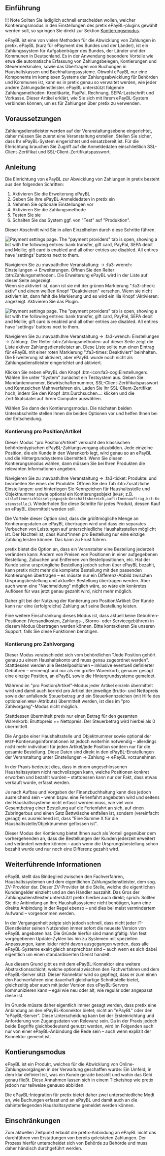 ## Einführung

!!! Note 
    Sollten Sie lediglich schnell entscheiden wollen, welcher Kontierungsmodus in den Einstellungen des pretix ePayBL-plugins gewählt werden soll, so springen Sie direkt zur Sektion [Kontierungsmodus](epaybl.md#kontierungsmodus).

ePayBL ist eine von vielen Methoden für die Abwicklung von Zahlungen in pretix. 
ePayBL (kurz für ePayment des Bundes und der Länder), ist ein Zahlungssystem für Aufgabenträger des Bundes, der Länder und der Kommunen in Deutschland. 
Es in der Anwendung besondere Vorteile wie etwa die automatische Erfassung von Zahlungsbelegen, Kontierungen und Steuermerkmalen, sowie das Übertragen von Buchungen in Haushaltskassen und Buchhaltungssysteme. 
Obwohl ePayBL nur eine Komponente im komplexen Systems der Zahlungsabwicklung für Behörden und Kommunen ist, kann es in pretix genau so verwaltet werden, wie jeder andere Zahlungsdienstleister. 
ePayBL unterstützt folgende Zahlungsmethoden: Kreditkarte, PayPal, Rechnung, SEPA-Lastschrift und Vorkasse. 
Dieser Artikel erklärt, wie Sie sich mit Ihrem ePayBL-System verbinden können, um es für Zahlungen über pretix zu verwenden. 

## Voraussetzungen

Zahlungsdienstleister werden auf der Veranstaltungsebene eingerichtet, daher müssen Sie zuerst eine Veranstaltung erstellen. 
Stellen Sie sicher, dass Ihr ePayBL-System eingerichtet und einsatzbereit ist. 
Für die EInrichtung brauchen Sie Zugriff auf die Anmeldedaten einschließlich SSL-Client-Zertifikat und SSL-Client-Zertifikatspasswort. 

## Anleitung 

Die Einrichtung von ePayBL zur Abwicklung von Zahlungen in pretix besteht aus den folgenden Schritten: 

 1. Aktivieren Sie die Erweiterung ePayBL
 2. Geben Sie Ihre ePayBL-Anmeldedaten in pretix ein 
 3. Nehmen Sie optionale Einstellungen vor
 4. Aktivieren Sie die Zahlungsmethode 
 5. Testen Sie sie 
 6. Schalten Sie das System ggf. von "Test" auf "Produktion". 

Dieser Abschnitt wird Sie in allen Einzelheiten durch diese Schritte führen. 

![Payment settings page. The "payment providers" tab is open, showing a list with the following entries: bank transfer, gift card, PayPal, SEPA debit and Mollie; gift card is enabled and all other entries are disabled. All entires have 'settings' buttons next to them.](../../assets/screens/payment-providers/payment-settings.png "Payment settings" )

Navigieren Sie zu :navpath:Ihre Veranstaltung: → :fa3-wrench: Einstellungen → Erweiterungen. 
Öffnen Sie den Reiter :btn:Zahlungsmethoden:. 
Die Erweiterung ePayBL wird in der Liste auf dieser Seite angezeigt.  
Wenn sie aktiviert ist, dann ist sie mit der grünen Markierung ":fa3-check: aktiv" und einem weißen Knopf "Deaktivieren" versehen. 
Wenn sie nicht aktiviert ist, dann fehlt die Markierung und es wird ein lila Knopf :Aktivieren: angezeigt. 
Aktivieren Sie das Plugin. 

![Payment settings page. The "payment providers" tab is open, showing a list with the following entries: bank transfer, gift card, PayPal, SEPA debit and Mollie; gift card is enabled and all other entries are disabled. All entires have 'settings' buttons next to them.](../../assets/screens/payment-providers/payment-settings.png "Payment settings" )

Navigieren Sie zu :navpath:Ihre Veranstaltung → :fa3-wrench: Einstellungen → Zahlung:. 
Der Reiter :btn:Zahlungsmethoden: auf dieser Seite zeigt die Liste aktiver Zahlungsdienstleister an. 
Diese Liste sollte nun einen Eintrag für ePayBL mit einer roten Markierung ":fa3-times: Deaktiviert" beinhalten. 
Die Erweiterung ist aktiviert, aber ePayBL wurde noch nicht als Zahlungsdienstleister eingerichtet und aktiviert. 

Klicken Sie neben ePayBL den Knopf :btn-icon:fa3-cog:Einstellungen:. 
Wählen Sie unter "System" zunächst ein Testsystem aus. 
Geben Sie Mandantennummer, Bewirtschafternummer, SSL-Client-Zertifikatspasswort und Kennzeichen Mahnverfahren ein. 
Laden Sie Ihr SSL-Client-Zertifikat hoch, indem Sie den Knopf :btn:Durchsuchen...: klicken und die Zertifikatsdatei auf Ihrem Computer auswählen. 

Wählen Sie dann den Kontierungsmodus.
Die nächsten beiden Unterabschnitte stellen Ihnen die beiden Optionen vor und helfen Ihnen bei der Entscheidung. 

### Kontierung pro Position/Artikel

Dieser Modus "pro Position/Artikel" versucht den klassischen behördentypischen ePayBL-Zahlungsvorgang abzubilden. 
Jede einzelne Position, die ein Kunde in den Warenkorb legt, wird genau so an ePayBL und die Hintergrundsysteme übermittelt.
Wenn Sie diesen Kontierungsmodus wählen, dann müssen Sie bei Ihren Produkten die relevanten Informationen angeben. 

Navigieren Sie zu :navpath:Ihre Veranstaltung → :fa3-ticket: Produkte: und bearbeiten Sie eines der Produkte. 
Öffnen Sie den Tab :btn:Zusätzliche Einstellungen: und hinterlegen Sie Kennzeichen für Haushaltsstelle und Objektnummer sowie optional ein Kontierungsobjekt (`HREF`; z.B. `stsl=Steuerschlüssel;psp=gsb:Geschäftsbereich,auft:Innenauftrag,kst:Kostenstelle;`). 
Wiederholen Sie diese Schritte für jedes Produkt, dessen Kauf an ePayBL übermittelt werden soll. 

Die Vorteile dieser Option sind, dass die größtmögliche Menge an Kontierungsdaten an ePayBL übertragen wird und dass ein separates Verbuchen von Leistungen auf unterschiedliche Haushaltsstellen möglicht ist. 
Der Nachteil ist, dass Kund*innen pro Bestellung nur eine einzige Zahlung leisten können. 
Das kann zu Frust führen. 

pretix bietet die Option an, dass ein Veranstalter eine Bestellung jederzeit verändern kann: Ändern von Preisen von Positionen in einer aufgegebenen Bestellung, Zubuchen und Entfernen von Bestellpositionen, etc. 
Hat der Kunde seine ursprüngliche Bestellung jedoch schon über ePayBL bezahlt, kann pretix nicht mehr die komplette Bestellung mit den passenden Kontierungen übertragen – es müsste nur ein Differenz-Abbild zwischen Ursprungsbestellung und aktueller Bestellung übertragen werden. 
Aber auch wenn eine "Nachmeldung" möglich wäre, so wäre ein konkretes Auflösen für was jetzt genau gezahlt wird, nicht mehr möglich.

Daher gilt bei der Nutzung der Kontierung pro Position/Artikel: Der Kunde kann nur eine (erfolgreiche) Zahlung auf seine Bestellung leisten.

Eine weitere Einschränkung dieses Modus ist, dass aktuell keine Gebühren-Positionen (Versandkosten, Zahlungs-, Storno- oder Servicegebühren) in diesem Modus übertragen werden können. 
Bitte kontaktieren Sie unseren Support, falls Sie diese Funktionen benötigen. 

### Kontierung pro Zahlvorgang

Dieser Modus verabschiedet sich vom behördlichen "Jede Position gehört genau zu einem Haushaltskonto und muss genau zugeordnet werden". 
Stattdessen werden alle Bestellpositionen – inklusive eventuell definierter Gebühren – vermengt und nur als ein großer Warenkorb, genauer gesagt eine einzige Position, an ePayBL sowie die Hintergrundsysteme gemeldet.

Während im "pro Postion/Artikel"-Modus jeder Artikel einzeln übermittelt wird und damit auch korrekt pro Artikel der jeweilige Brutto- und Nettopreis sowie der anfallende Steuerbetrag und ein Steuerkennzeichen (mit Hilfe des optionalen `HREF`-Attributs) übermittelt werden, ist dies im "pro Zahlvorgang"-Modus nicht möglich.

Stattdessen übermittelt pretix nur einen Betrag für den gesamten Warenkorb: Bruttopreis == Nettopreis. 
Der Steuerbetrag wird hierbei als 0 übermittelt.

Die Angabe einer Haushaltsstelle und Objektnummer sowie optional der `HREF`-Kontierungsinformationen ist jedoch weiterhin notwendig – allerdings nicht mehr individuell für jeden Artikel/jede Position sondern nur für die gesamte Bestellung. 
Diese Daten sind direkt in den ePayBL-Einstellungen der Veranstaltung unter Einstellungen -\> Zahlung -\> ePayBL vorzunehmen

In der Praxis bedeutet dies, dass in einem angeschlossenen Haushaltssystem nicht nachvollzogen kann, welche Positionen konkret erworben und bezahlt wurden – stattdessen kann nur der Fakt, dass etwas verkauft wurde, erfasst werden.

Je nach Aufbau und Vorgaben der Finanzbuchhaltung kann dies jedoch ausreichend sein – wenn bspw. eine Ferienfahrt angeboten wird und seitens der Haushaltssysteme nicht erfasst werden muss, wie viel vom Gesamtbetrag einer Bestellung auf die Ferienfahrt an sich, auf einen Zubringerbus und einen Satz Bettwäsche entfallen ist, sondern (vereinfacht gesagt) es ausreichend ist, dass "Eine Summe X für die Haushaltsstelle/Objektnummer geflossen ist".

Dieser Modus der Kontierung bietet Ihnen auch als Vorteil gegenüber dem vorhergehenden an, dass die Bestellungen der Kunden jederzeit erweitert und verändert werden können – auch wenn die Ursprungsbestellung schon bezahlt wurde und nur noch eine Differenz gezahlt wird.

## Weiterführende Informationen 

ePayBL stellt das Bindeglied zwischen den Fachverfahren, Haushaltssystemen und dem eigentlichen Zahlungsdienstleister, dem sog. ZV-Provider dar. 
Dieser ZV-Provider ist die Stelle, welche die eigentlichen Kundengelder einzieht und an den Händler auszahlt. 
Das Gros der Zahlungsdienstleister unterstützt pretix hierbei auch direkt; sprich: Sollten Sie die Anbindung an Ihre Haushaltssysteme nicht benötigen, kann eine direkte Anbindung in der Regel ebenso – und dies bei meist vermindertem Aufwand – vorgenommen werden.

In der Vergangenheit zeigte sich jedoch schnell, dass nicht jeder IT-Dienstleister seinen Nutzenden immer sofort die neueste Version von ePayBL angeboten hat. 
Die Gründe hierfür sind mannigfaltig: Von fest vorgegebenen Update-Zyklen bis hin zu Systemen mit speziellen Anpassungen, kann leider nicht davon ausgegangen werden, dass alle ePayBL-Systeme exakt gleich ansprechbar sind – auch wenn es sich dabei eigentlich um einen standardisierten Dienst handelt.

Aus diesem Grund gibt es mit dem ePayBL-Konnektor eine weitere Abstraktionsschicht, welche optional zwischen den Fachverfahren und dem ePayBL-Server sitzt. 
Dieser Konnektor wird so gepflegt, dass er zum einen den Fachverfahren eine dauerhaft gleichartige Schnittstelle bietet, gleichzeitig aber auch mit jeder Version des ePayBL-Servers kommunizieren kann – egal wie neu oder alt, wie regulär oder angepasst diese ist.

Im Grunde müsste daher eigentlich immer gesagt werden, dass pretix eine Anbindung an den ePayBL-Konnektor bietet; nicht an "ePayBL" oder den "ePayBL-Server". 
Diese Unterscheidung kann bei der Ersteinrichtung und Anforderung von Zugangsdaten von Relevanz sein. 
Da in der Praxis jedoch beide Begriffe gleichbedeutend genutzt werden, wird im Folgenden auch nur von einer ePayBL-Anbindung die Rede sein – auch wenn explizit der Konnektor gemeint ist.

## Kontierungsmodus 

ePayBL ist ein Produkt, welches für die Abwicklung von Online-Zahlungsvorgängen in der Verwaltung geschaffen wurde: 
Ein Umfeld, in dem klar definiert ist, was ein Kunde gerade bezahlt und wohin das Geld genau fließt. 
Diese Annahmen lassen sich in einem Ticketshop wie pretix jedoch nur teilweise genauso abbilden.

Die ePayBL-Integration für pretix bietet daher zwei unterschiedliche Modi an, wie Buchungen erfasst und an ePayBL und damit auch an die dahinterliegenden Haushaltssysteme gemeldet werden können.


## Einschränkungen

Zum aktuellen Zeitpunkt erlaubt die pretix-Anbindung an ePayBL nicht das durchführen von Erstattungen von bereits geleisteten Zahlungen. 
Der Prozess hierfür unterscheidet sich von Behörde zu Behörde und muss daher händisch durchgeführt werden.
